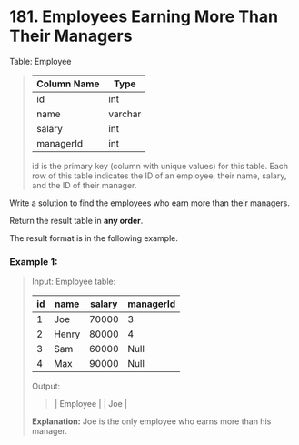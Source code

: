 # 181. Employees Earning More Than Their Managers

Table: Employee

>| Column Name | Type    |
>|-------------|---------|
>| id          | int     |
>| name        | varchar |
>| salary      | int     |
>| managerId   | int     |
>
>id is the primary key (column with unique values) for this table.
>Each row of this table indicates the ID of an employee, their name, salary, and the ID of their manager.
 

Write a solution to find the employees who earn more than their managers.

Return the result table in **any order**.

The result format is in the following example.

 

### Example 1:

>Input: 
>Employee table:
>
>| id | name  | salary | managerId |
>|----|-------|--------|-----------|
>| 1  | Joe   | 70000  | 3         |
>| 2  | Henry | 80000  | 4         |
>| 3  | Sam   | 60000  | Null      |
>| 4  | Max   | 90000  | Null      |
>
>Output: 
>>| Employee |
>>| Joe      |
>
>**Explanation:** Joe is the only employee who earns more than his manager.
